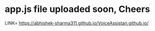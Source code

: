 # app.js file uploaded soon, Cheers
LINK= https://abhishek-sharma311.github.io/VoiceAssistan.github.io/
